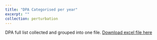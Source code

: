 ```yaml
---
title: "DPA Categorised per year"
excerpt: ""
collection: perturbation
---
```


DPA full list collected and grouped into one file. 
[Download excel file here](https://github.com/phoenixml/roadmap.github.io/blob/master/files/DPA_Full_List.xlsx?raw=true)
